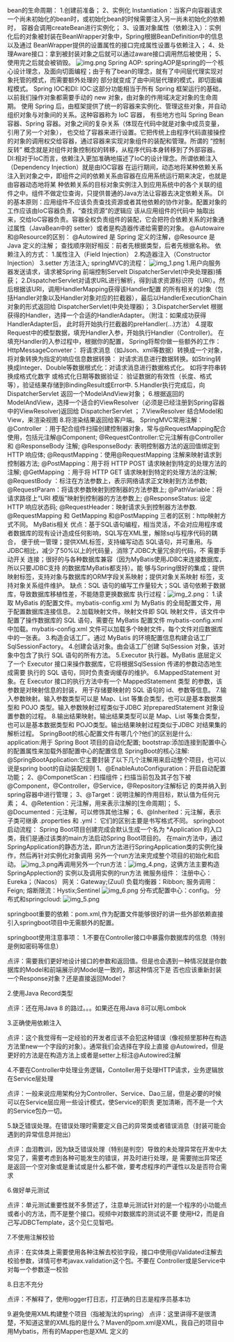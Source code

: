 bean的生命周期：
        1.创建前准备；
        2、实例化 Instantiation：当客户向容器请求一个尚未初始化的bean时，或初始化bean的时候需要注入另一尚未初始化的依赖时，
    容器会调用createBean进行实例化；
        3、设置对象属性（依赖注入）：实例化后的对象被封装在BeanWrapper对象中，Spring根据BeanDefinition中的信息以及通过
    BeanWrapper提供的设置属性的接口完成属性设置与依赖注入；
        4、处理Aware接口：拿到被封装对象之后就可以通过aware接口调用然后被使用；
        5、使用完之后就会被销毁。
    ![img.png](img.png)
Spring AOP:
    springAOP是spring的一个核心设计理念，及面向切面编程；由于有了bean的理念，就有了中间层代理实现对象托管的模式，而需要额外处理的
部分就变成了由中间层代理的模式，即切面编程模式。
Spring IOC和DI:
    IOC:这部分功能相当于所有 Spring 框架运行的基础，以前我们操作对象都需要手动的 new 对象，由对象的作用域决定对象的生命周期。
使用 Spring 后，由框架提供了统一的容器来实例化、管理这些对象，并自动组织对象与对象间的关系。这种容器称为 IoC 容器，
有些地方也叫 Spring Bean 容器、Spring 容器。对象之间的复杂关系（体现在代码中就是对象中成员变量，引用了另一个对象），
也交给了容器来进行设置。它把传统上由程序代码直接操控的对象的调用权交给容器，通过容器来实现对象组件的装配和管理。所谓的
“控制反转” 概念就是对组件对象控制权的转移，从程序代码本身转移到了外部容器。
    DI:相对于IoC而言，依赖注入更加准确地描述了IoC的设计理念。所谓依赖注入（Dependency Injection）就是由IOC容器
在运行期间，动态地将某种依赖关系注入到对象之中，即组件之间的依赖关系由容器在应用系统运行期来决定，也就是由容器动态地将某
种依赖关系的目标对象实例注入到应用系统中的各个关联的组件之中。组件不做定位查询，只提供普通的Java方法让容器去决定依赖关系。
    DI的基本原则：应用组件不应该负责查找资源或者其他依赖的协作对象。配置对象的工作应该由IoC容器负责，“查找资源”的逻辑应
该从应用组件的代码中 抽取出来，交给IoC容器负责。容器全权负责组件的装配，它会把符合依赖关系的对象通过属性（JavaBean中的
setter）或者是构造器传递给需要的对象。
@Autowaire和@Resource的区别：
    @Autowired 是 Spring 定义的注解，@Resource 是 Java 定义的注解；
    查找顺序刚好相反：前者先根据类型，后者先根据名称。
依赖注入的方式：
    1.属性注入（Field Injection）
    2.构造器注入（Constructor Injection） 
    3.setter 方法注入; 
springMVC的流程：
    ![img_1.png](img_1.png) 
    1.用户向服务器发送请求，请求被Spring 前端控制Servelt DispatcherServlet(中央处理器)捕获；
    2.DispatcherServlet对请求URL进行解析，得到请求资源标识符（URI）。然后根据该URI，调用HandlerMapping获得该Handler配置
的所有相关的对象（包括Handler对象以及Handler对象对应的拦截器），最后以HandlerExecutionChain对象的形式返回给
DispatcherServlet(中央处理器)；
    3.DispatcherServlet 根据获得的Handler，选择一个合适的HandlerAdapter。（附注：如果成功获得HandlerAdapter后，
此时将开始执行拦截器的preHandler(…)方法）
    4.提取Request中的模型数据，填充Handler入参，开始执行Handler（Controller)。 在填充Handler的入参过程中，根据你的配置，
Spring将帮你做一些额外的工作：
HttpMessageConveter： 将请求消息（如Json、xml等数据）转换成一个对象，将对象转换为指定的响应信息数据转换：
对请求消息进行数据转换。如String转换成Integer、Double等数据根式化：对请求消息进行数据格式化。 如将字符串转换成格式化数字
或格式化日期等数据验证： 验证数据的有效性（长度、格式等），验证结果存储到BindingResult或Error中.
    5.Handler执行完成后，向DispatcherServlet 返回一个ModelAndView对象；
    6.根据返回的ModelAndView，选择一个适合的ViewResolver（必须是已经注册到Spring容器中的ViewResolver)返回给
DispatcherServlet ；
    7.ViewResolver 结合Model和View，来渲染视图
    8.将渲染结果返回给客户端。
SpringMVC常用注解：
    @Controller ：用于配合组件扫描创建控制器对象，常与@RequestMapping配合使用，包括元注解@Component;
    @RequestController:它元注解有@Controller 和 @ResponseBody 注解;
    @ResponseBody: 表明控制器方法的返回值绑定到 HTTP 响应体;
    @RequstMapping：使用@RequestMapping 注解来映射请求到控制器方法;
    @PostMapping：用于将 HTTP POST 请求映射到特定的处理方法的注解;
    @GetMapping ：用于将 HTTP GET 请求映射到特定的处理方法的注解;
    @RequestBody ：标注在方法参数上，表示网络请求正文映射到方法参数;
    @RequestParam：将请求参数映射到控制器的方法参数上;
    @PathVariable：将请求路径上“URI 模版”映射到控制器的方法参数上;
    @ResponseStatus: 设定 HTTP 响应状态码;
    @RequestHeader：映射请求头到控制器方法参数.
@RequestMapping 和 GetMapping 和@PostMapping 三者的区别：http映射方式不同。
MyBatis相关
    优点：基于SQL语句编程，相当灵活，不会对应用程序或者数据库的现有设计造成任何影响，SQL写在XML里，解除sql与程序代码的耦合，
便于统一管理；提供XML标签，支持编写动态 SQL语句，并可重用。与JDBC相比，减少了50%以上的代码量，消除了JDBC大量冗余的代码，不
需要手动开关 连接；很好的与各种数据库兼容（因为MyBatis使用JDBC来连接数据库，所以只要JDBC支持 的数据库MyBatis都支持）。能
够与Spring很好的集成；提供映射标签，支持对象与数据库的ORM字段关系映射；提供对象关系映射 标签，支持对象关系组件维护。
    缺点：SQL 语句的编写工作量较大；SQL 语句依赖于数据库，导致数据库移植性差，不能随意更换数据库
执行过程：![img_2.png](img_2.png)： 
    1.读取 MyBatis 的配置文件。mybatis-config.xml 为 MyBatis 的全局配置文件，用于配置数据库连接信息。
    2.加载映射文件。映射文件即 SQL 映射文件，该文件中配置了操作数据库的 SQL 语句，需要在 MyBatis 配置文件 
mybatis-config.xml 中加载。mybatis-config.xml 文件可以加载多个映射文件，每个文件对应数据库中的一张表。
    3.构造会话工厂。通过 MyBatis 的环境配置信息构建会话工厂 SqlSessionFactory。
    4.创建会话对象。由会话工厂创建 SqlSession 对象，该对象中包含了执行 SQL 语句的所有方法。
    5.Executor 执行器。MyBatis 底层定义了一个 Executor 接口来操作数据库，它将根据SqlSession 传递的参数动态地生成需要
执行的 SQL 语句，同时负责查询缓存的维护。
    6.MappedStatement 对象。在 Executor 接口的执行方法中有一个 MappedStatement 类型 的参数，该参数是对映射信息的封装，
用于存储要映射的 SQL 语句的 id、参数等信息。
    7.输入参数映射。输入参数类型可以是 Map、List 等集合类型，也可以是基本数据类型和 POJO 类型。输入参数映射过程类似于JDBC
对preparedStatement 对象设置参数的过程。
    8.输出结果映射。输出结果类型可以是 Map、List 等集合类型，也可以是基本数据类型和 POJO类型。输出结果映射过程类似于JDBC
对结果集的解析过程。
SpringBoot的核心配置文件有哪几个?他们的区别是什么:
    application:用于 Spring Boot 项目的自动化配置;
    bootstrap:添加连接到配置中心的配置属性来加载外部配置中心的配置信息
SpringBoot的核心注解:
    @SpringBootApplication:它主要封装了以下几个注解用来启动整个项目，也可以说是spring boot的自动装配规则
        1、@EnableAutoConfiguration：开启自动配置功能；
        2、@ComponetScan：扫描组件；扫描当前包及其子包下被@Component，@Controller，@Service，@Repository注解标记
        的类并纳入到spring容器中进行管理；
        3、@Target：说明注解的作用目标，默认值为任何元素；
        4、@Retention：元注解，用来表示注解的[生命周期]；
        5、@Documented：元注解，可以修饰其他注解；
        6、@Inherited：元注解，表示子类可继承
.properties 和 .yml：
    它们的区别主要是书写格式不同。
springboot启动流程：
        Spring Boot项目创建完成会默认生成一个名为 *Application 的入口类，我们是通过该类的main方法启动Spring Boot项目的。
    在main方法中，通过SpringApplication的静态方法，即run方法进行SpringApplication类的实例化操作，然后再针对实例化对象调用
    另外一个run方法来完成整个项目的初始化和启动。
        ![img_3.png](img_3.png)再调用另外一个run方法：![img_4.png](img_4.png)，这俩方法主要构造SpringApplection的
    实例以及调用实例的run方法
微服务组件：
    注册中心：Eureka；（Nacos）
    网关：Gateway;(Zuul)
    负载均衡器：Ribbon;
    服务调用：Feign;
    熔断限流：Hystix;Sentinel ![img_6.png](img_6.png)
    分布式配置中心：config。
分布式和springcloud:
    ![img_5.png](img_5.png)

springboot重要的依赖：pom.xml,作为配置文件能够很好的讲一些外部依赖直接引入springboot项目中无需额外的配置。

springboot使用注意事项：
1.不要在Controller接口中暴露你数据库的信息（特别是例如密码等信息）

点评：需要我们更好地设计接口的参数和返回值。但是也会遇到一种情况就是你数据库的Model和前端展示的Model是一致的，那这种情况下是
否也应该重新封装一个Response对象？还是直接返回Model？

2.使用Java Record类型

点评：还在用Java 8 的路过。。。如果还在用Java 8可以用Lombok

3.正确使用依赖注入

点评：这个我觉得有一定经验的开发者应该不会犯这种错误（像视频里那种在构造方法里new一个字段的对象）。通常我们会选择在字段上直接
@Autowired，但是更好的方法是在构造方法上或者是setter上标注@Autowired注解

4.不要在Controller中处理业务逻辑，Contoller用于处理HTTP请求，业务逻辑放在Service层处理

点评：一般来说应用架构分为Controller、Service、Dao三层，但是必要的时候可以在Service层应用一些设计模式，使Service的职责
更加清晰，而不是一个大的Service包办一切。

5.缺乏错误处理。在错误处理时需要定义自己的异常类或者错误消息（封装可能会遇到的异常信息并抛出）

点评：血泪教训，因为缺乏错误处理（特别是判空）导致的未处理异常在开发中太常见了，需要考虑到各种可能发生的错误，并及时进行处理，是
需要抛出异常还是返回一个空对象或是重试或是什么都不做，要考虑程序的严谨性以及是否符合需求

6.做好单元测试

点评：单元测试重要性就不多赘述了，注意单元测试针对的是一个程序的小功能点或者小的方法，而不是整个接口。视频中对数据库的测试说不要
使用H2，而是自己写JDBCTemplate，这个见仁见智吧。

7.不使用注解校验

点评：在实体类上需要使用各种注解去校验字段，接口中使用@Validated注解去校验参数，详情可参考javax.validation这个包。不要在
Controller或是Service中对每一个参数逐一校验

8.日志不充分

点评：不解释了，使用logger打日志，打正确的日志是程序员基本功

9.避免使用XML构建整个项目（指被淘汰的spring）
点评：这里讲得不是很清楚，不知道这里的XML指的是什么？Maven的pom.xml是XML，我自己的项目中用Mybatis，所有的Mapper也是XML
定义的
        




    




    
    